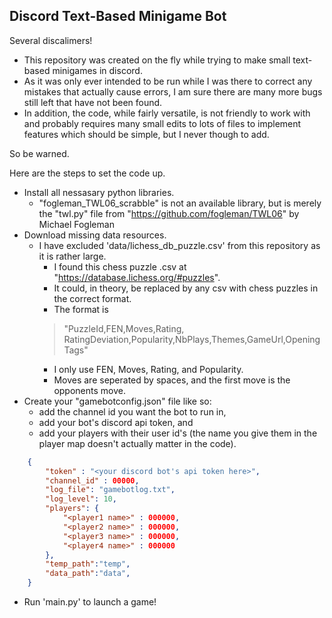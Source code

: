 ## Discord Text-Based Minigame Bot


Several discalimers!
- This repository was created on the fly while trying to make small text-based minigames in discord.
- As it was only ever intended to be run while I was there to correct any mistakes that actually cause errors, I am sure there are many more bugs still left that have not been found.
- In addition, the code, while fairly versatile, is not friendly to work with and probably requires many small edits to lots of files to implement features which should be simple, but I never though to add. 

So be warned.

Here are the steps to set the code up.
- Install all nessasary python libraries.
    - "fogleman_TWL06_scrabble" is not an available library, but is merely the "twl.py" file from "https://github.com/fogleman/TWL06" by Michael Fogleman
- Download missing data resources.
    - I have excluded 'data/lichess_db_puzzle.csv' from this repository as it is rather large.
        - I found this chess puzzle .csv at "https://database.lichess.org/#puzzles". 
        - It could, in theory, be replaced by any csv with chess puzzles in the correct format.
        - The format is 
        > "PuzzleId,FEN,Moves,Rating, RatingDeviation,Popularity,NbPlays,Themes,GameUrl,OpeningTags"
        - I only use FEN, Moves, Rating, and Popularity.
        - Moves are seperated by spaces, and the first move is the opponents move.
- Create your "gamebotconfig.json" file like so:
    - add the channel id you want the bot to run in,
    - add your bot's discord api token, and
    - add your players with their user id's (the name you give them in the player map doesn't actually matter in the code).
``` json
    {
        "token" : "<your discord bot's api token here>",
        "channel_id" : 00000,
        "log_file": "gamebotlog.txt",
        "log_level": 10,
        "players": {
            "<player1 name>" : 000000,
            "<player2 name>" : 000000,
            "<player3 name>" : 000000,
            "<player4 name>" : 000000
        },
        "temp_path":"temp",
        "data_path":"data",
    }
```
- Run 'main.py' to launch a game!